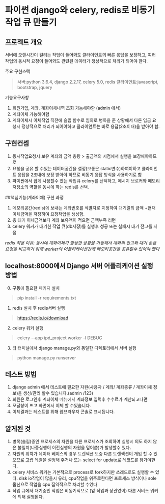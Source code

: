 파이썬 django와 celery, redis로 비동기 작업 큐 만들기
=======

프로젝트 개요
-------------
서버에 오랜시간이 걸리는 작업이 들어와도 클라이언트의 빠른 응답을 보장하고, 여러 작업의 동시적 요청이 들어와도 관련된 데이터가 정상적으로 처리가 되어야 한다.

주요 구현스택
>서버:python 3.6.4, django 2.2.17, celery 5.0, redis
>클라이언트:javascript, bootstrap, jquery

기능요구사항
1. 회원가입, 계좌, 계좌이체내역 조회 가능해야함 (admin 에서)
2. 계좌이체 가능해야함
3. 계좌이체시 이체작업 직전에 슬립 함수로 임의로 병목을 준 상황에서 다른 입금 요청시 정상적으로 처리가 되어야하고 클라이언트는 바로 응답(2초이내)을 받아야 함.


구현컨셉
-------------
1. 동시작업요청시 보유 계좌의 금액 총량 > 출금액의 시점에서 실행을 보장해야하므로 
2. 요청을 공유 할 수있는 데이터공간을 설정(보통은 static변수)하여야하고 클라이언트 응답을 2초내에 보장 받아야 하므로 비동기 응답 방식을 사용하기로 함
3. 파이썬에서 쉽게 사용할수 있는 작업큐 celery를 선택하고, 메시지 브로커와 메모리저장소의 역할을 동시에 하는 redis를 선택.

##핵심기능(계좌이체) 구현 과정
1. 메모리공간(redis)에 보내는 계좌번호를 식별자로 지정하여 대기열의 금액 +현재 이체금액을 저장하여 요청작업을 생성함. 
2. 총 대기 이체금액보다 계좌 보유액이 적으면 금액부족 리턴
3. celery 워커가 대기한 작업 큐(db저장)를 실행후 성공 또는 실패시 대기 잔고를 지움

*redis 적용 이유: 동시에 계좌이체가 발생한 상황을 가정해서 계좌의 잔고와 대기 송금요청을 비교하기 위해 worker와 어플리케이션간에 메모리공간을 공유할수 있어야 했다*


localhost:8000에서 Django 서버 어플리케이션 실행 방법
-------------

0. 구동에 필요한 패키지 설치
> pip install -r requirements.txt

1. redis 설치 후 redis서버 실행 
> https://redis.io/download

2. celery 워커 실행
> celery --app  ipd_project worker -l DEBUG

3. 타 터미널에서 django manage.py와 동일한 디렉토리에서 서버 실행
> python manage.py runserver


테스트 방법
-------------
1. django admin 에서 테스트에 필요한 자원(사용자 / 계좌/ 계좌종류 / 계좌이체 정보)을 생성/관리 할수 있습니다.(admin /123) <br>
2. 회원은 로그인후 계좌이체 메뉴에서 계좌정보 입력후 수수료가 계산되고나면 
3. 모달창이 뜨고 화면에서 이체 할 수있습니다.
4. 이체결과는 테스트를 위해 웹브라우져 콘솔로 표시됩니다.


알게된 것
-------------
1. 병목(슬립)중인 프로세스의 자원을 다른 프로세스가 조회하여 실행시 의도 하지 않은 불일치(나중실행이 이전실행의 자원을 덮어씀)가 발생할수 있다. 
2. 자원의 위치가 데이터 베이스의 경우 트랜잭션 도중 다른 트랜잭션이 개입 할 수 있으므로 고립 레벨을 설정해 주거나 또는 select for update로 레코드를 잠가야한다.
3. celery 서비스 워커는 기본적으로 process로 fork하지만 쓰레드로도 실행할 수 있다. disk io작업이 많을시 유리, cpu작업을 위주로한다면 프로세스 방식이나 sole옵션으로 작업을 cpu 집약적으로 처리할 수있다
4. 작업 큐에서 대기중인 작업은 비동기식으로 (앞 작업과 상관없이) 다른 서비스 워커에 의해 실행된다.
